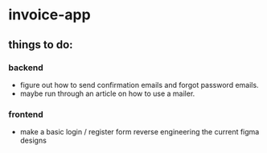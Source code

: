 # invoice-app

## things to do:

### backend

- figure out how to send confirmation emails and forgot password emails.
- maybe run through an article on how to use a mailer.

### frontend

- make a basic login / register form reverse engineering the current figma designs
